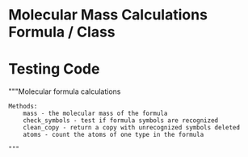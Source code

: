 # Molecular Mass Calculations Formula / Class 
# Testing Code 

"""Molecular formula calculations

    Methods:
        mass - the molecular mass of the formula
        check_symbols - test if formula symbols are recognized 
        clean_copy - return a copy with unrecognized symbols deleted
        atoms - count the atoms of one type in the formula

    """
